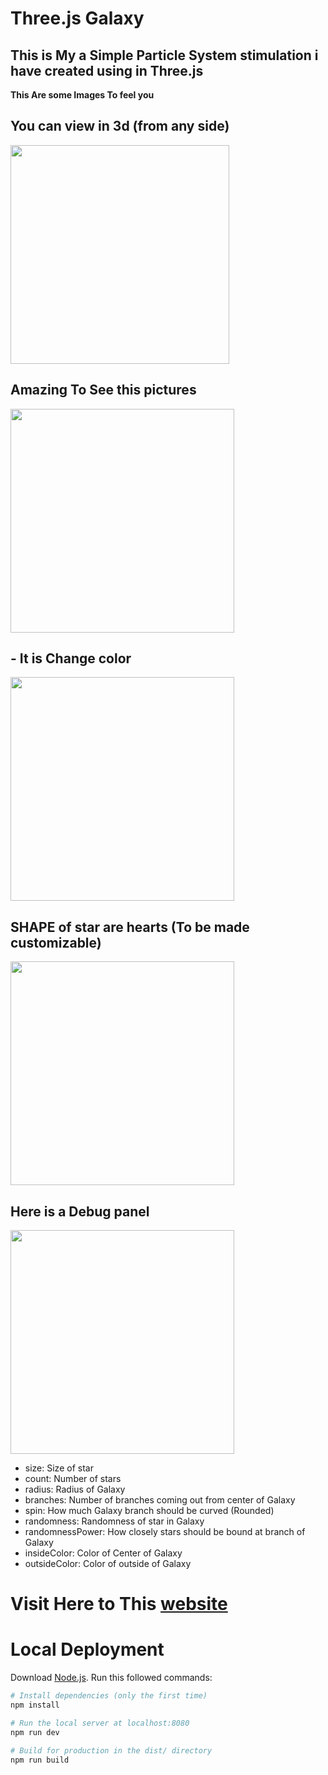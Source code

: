 # Three.js Galaxy 

## This is My a Simple Particle System stimulation i have created using in Three.js


**This Are some Images To feel you**
## You can view in 3d (from any side)
<img src="https://user-images.githubusercontent.com/75653580/171162588-f41bb635-843a-4d4d-9ad5-5d94bcc3a784.jpg" height=350>

## Amazing To See this pictures 
<img src="https://user-images.githubusercontent.com/75653580/171162622-21a2f050-37e9-4bd4-9e23-2d3752ae738c.jpg" height= 358>

 ## - It is Change color 
<img src="https://user-images.githubusercontent.com/75653580/171162616-bd6d095c-49e3-4e0f-8fb7-c43aceae0644.jpg" height= 358>

## SHAPE of star are hearts (To be made customizable)
<img src="https://user-images.githubusercontent.com/75653580/171162598-d82ffbec-b187-42b1-8a2f-081c490ce761.jpg" height= 358>

## Here is a Debug panel 
<img src="https://user-images.githubusercontent.com/75653580/171162619-98ab31d2-c359-42a0-8282-dac6ee1b68e6.jpg" height= 358>

- size: Size of star
- count: Number of stars
- radius: Radius of Galaxy
- branches: Number of branches coming out from center of Galaxy
- spin: How much Galaxy branch should be curved (Rounded)
- randomness: Randomness of star in Galaxy
- randomnessPower: How closely stars should be bound at branch of Galaxy
- insideColor: Color of Center of Galaxy
- outsideColor: Color of outside of Galaxy

# Visit Here to This [website](https://parthiv11.github.io/Galaxy_using_threejs/)

# Local Deployment

Download [Node.js](https://nodejs.org/en/download/).
Run this followed commands:

``` bash
# Install dependencies (only the first time)
npm install

# Run the local server at localhost:8080
npm run dev

# Build for production in the dist/ directory
npm run build
```


